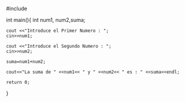 #include <iostream>

int main(){
    int num1, num2,suma;

    cout <<"Introduce el Primer Numero : ";
    cin>>num1;

    cout <<"Introduce el Segundo Numero : ";
    cin>>num2;

    suma=num1+num2;

    cout<<"La suma de " <<num1<< " y " <<num2<< " es : " <<suma<<endl;

    return 0;
}
